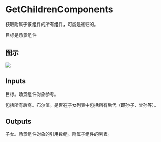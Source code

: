 # GetChildrenComponents

获取附属于该组件的所有组件，可能是递归的。

目标是场景组件

## 图示

![]($-20221218-18242638.png)

## Inputs

目标。场景组件对象参考。

包括所有后裔。布尔值。是否在子女列表中包括所有后代（即孙子、曾孙等）。 

## Outputs

子女。场景组件对象的引用数组。附属子组件的列表。
